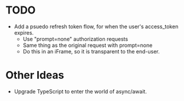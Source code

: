 
# TODO

* Add a psuedo refresh token flow, for when the user's access_token expires.
  * Use "prompt=none" authorization requests
  * Same thing as the original request with prompt=none
  * Do this in an iFrame, so it is transparent to the end-user.

# Other Ideas

* Upgrade TypeScript to enter the world of async/await.

